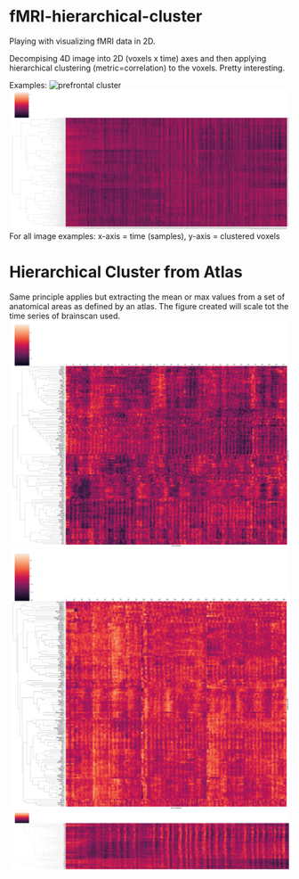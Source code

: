 # fMRI-hierarchical-cluster

Playing with visualizing fMRI data in 2D. 

Decompising 4D image into 2D (voxels x time) axes and then applying hierarchical clustering (metric=correlation) to the voxels. Pretty interesting.

Examples:
![prefrontal cluster](https://github.com/Dopamineral/fMRI-hierarchical-cluster/blob/main/examples/hierarchical_cluster_prefrontal.png)
![amygdala cluster](https://github.com/Dopamineral/fMRI-hierarchical-cluster/blob/main/examples/hierarchical_cluster_rs_amygdala.png)
For all image examples: x-axis = time (samples), y-axis = clustered voxels

# Hierarchical Cluster from Atlas
Same principle applies but extracting the mean or max values from a set of anatomical areas as defined by an atlas. 
The figure created will scale tot the time series of brainscan used.
![language](https://github.com/Dopamineral/fMRI-hierarchical-cluster/blob/main/examples%20cluster%20by%20atlas/Language.png)
![motor](https://github.com/Dopamineral/fMRI-hierarchical-cluster/blob/main/examples%20cluster%20by%20atlas/Motor.png)
![rest](https://github.com/Dopamineral/fMRI-hierarchical-cluster/blob/main/examples%20cluster%20by%20atlas/REST.png)

